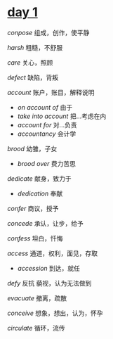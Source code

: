 <link rel="stylesheet" href="https://zhmhbest.gitee.io/hellomathematics/style/index.css">

# [day 1](index.html)

$conpose$ 组成，创作，使平静

$harsh$ 粗糙，不舒服

$care$ 关心，照顾

$defect$ 缺陷，背叛

$account$ 账户，账目，解释说明

- $on\ account\ of$ 由于
- $take\ into\ account$ 把...考虑在内
- $account\ for$ 对...负责
- $accountancy$ 会计学

$brood$ 幼雏，子女
- $brood\ over$ 费力苦思

$dedicate$ 献身，致力于
- $dedication$ 奉献

$confer$ 商议，授予

$concede$ 承认，让步，给予

$confess$ 坦白，忏悔

$access$ 通道，权利，面见，存取
- $accession$ 到达，就任

$defy$ 反抗 藐视，认为无法做到

$evacuate$ 撤离，疏散

$conceive$ 想象，想出，认为，怀孕

$circulate$ 循环，流传